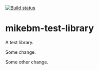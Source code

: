 [![Build status](https://dev.azure.com/Repofuge/mikebm-test-library/_apis/build/status/Continuous%20Integration%20(develop))](https://dev.azure.com/Repofuge/mikebm-test-library/_build/latest?definitionId=-1)

# mikebm-test-library 
 A test library.

Some change.

Some other change.
